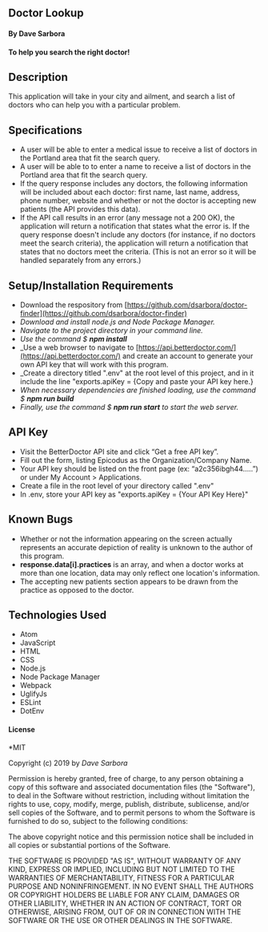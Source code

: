 ## Doctor Lookup
#### By Dave Sarbora
#### To help you search the right doctor!
## Description

This application will take in your city and ailment, and search a list of doctors who can help you with a particular problem.

## Specifications
* A user will be able to enter a medical issue to receive a list of doctors in the Portland area that fit the search query.
* A user will be able to to enter a name to receive a list of doctors in the Portland area that fit the search query.
* If the query response includes any doctors, the following information will be included about each doctor: first name, last name, address, phone number, website and whether or not the doctor is accepting new patients (the API provides this data).
* If the API call results in an error (any message not a 200 OK), the application will return a notification that states what the error is.
If the query response doesn't include any doctors (for instance, if no doctors meet the search criteria), the application will return a notification that states that no doctors meet the criteria. (This is not an error so it will be handled separately from any errors.)

## Setup/Installation Requirements
* Download the respository from [https://github.com/dsarbora/doctor-finder](https://github.com/dsarbora/doctor-finder)
* _Download and install node.js and Node Package Manager._
* _Navigate to the project directory in your command line._
* _Use the command $ **npm install**_
* _Use a web browser to navigate to [https://api.betterdoctor.com/](https://api.betterdoctor.com/) and create an account to generate your own API key that will work with this program.
* _Create a directory titled ".env" at the root level of this project, and in it include the line "exports.apiKey = {Copy and paste your API key here.}
* _When necessary dependencies are finished loading, use the command $ **npm run build**_
* _Finally, use the command $ **npm run start** to start the web server._

## API Key
* Visit the BetterDoctor API site and click “Get a free API key”.
* Fill out the form, listing Epicodus as the Organization/Company Name.
* Your API key should be listed on the front page (ex: “a2c356ibgh44…..”)   or under My Account > Applications.
* Create a file in the root level of your directory called ".env"
* In .env, store your API key as "exports.apiKey = {Your API Key Here}"

## Known Bugs
* Whether or not the information appearing on the screen actually represents an accurate depiction of reality is unknown to the author of this program.
* **response.data[i].practices** is an array, and when a doctor works at more than one location, data may only reflect one location's information.
* The accepting new patients section appears to be drawn from the practice as opposed to the doctor. 

## Technologies Used
* Atom
* JavaScript
* HTML
* CSS
* Node.js
* Node Package Manager
* Webpack
* UglifyJs
* ESLint
* DotEnv

#### License

*MIT

Copyright (c) 2019 by *_Dave Sarbora_*

Permission is hereby granted, free of charge, to any person obtaining a copy of this software and associated documentation files (the "Software"), to deal in the Software without restriction, including without limitation the rights to use, copy, modify, merge, publish, distribute, sublicense, and/or sell copies of the Software, and to permit persons to whom the Software is furnished to do so, subject to the following conditions:

The above copyright notice and this permission notice shall be included in all copies or substantial portions of the Software.

THE SOFTWARE IS PROVIDED "AS IS", WITHOUT WARRANTY OF ANY KIND, EXPRESS OR IMPLIED, INCLUDING BUT NOT LIMITED TO THE WARRANTIES OF MERCHANTABILITY, FITNESS FOR A PARTICULAR PURPOSE AND NONINFRINGEMENT. IN NO EVENT SHALL THE AUTHORS OR COPYRIGHT HOLDERS BE LIABLE FOR ANY CLAIM, DAMAGES OR OTHER LIABILITY, WHETHER IN AN ACTION OF CONTRACT, TORT OR OTHERWISE, ARISING FROM, OUT OF OR IN CONNECTION WITH THE SOFTWARE OR THE USE OR OTHER DEALINGS IN THE SOFTWARE.